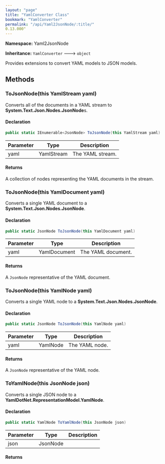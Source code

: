 ```yaml
---
layout: "page"
title: "YamlConverter Class"
bookmark: "YamlConverter"
permalink: "/api/Yaml2JsonNode/:title/"
0.13.000"
---
```

**Namespace:** Yaml2JsonNode

**Inheritance:**
`YamlConverter`
 🡒 
`object`

Provides extensions to convert YAML models to JSON models.

## Methods

### ToJsonNode(this YamlStream yaml)

Converts all of the documents in a YAML stream to **System.Text.Json.Nodes.JsonNode**s.

#### Declaration

```c#
public static IEnumerable<JsonNode> ToJsonNode(this YamlStream yaml)
```

| Parameter | Type | Description |
|---|---|---|
| yaml | YamlStream | The YAML stream. |


#### Returns

A collection of nodes representing the YAML documents in the stream.

### ToJsonNode(this YamlDocument yaml)

Converts a single YAML document to a **System.Text.Json.Nodes.JsonNode**.

#### Declaration

```c#
public static JsonNode ToJsonNode(this YamlDocument yaml)
```

| Parameter | Type | Description |
|---|---|---|
| yaml | YamlDocument | The YAML document. |


#### Returns

A `JsonNode` representative of the YAML document.

### ToJsonNode(this YamlNode yaml)

Converts a single YAML node to a **System.Text.Json.Nodes.JsonNode**.

#### Declaration

```c#
public static JsonNode ToJsonNode(this YamlNode yaml)
```

| Parameter | Type | Description |
|---|---|---|
| yaml | YamlNode | The YAML node. |


#### Returns

A `JsonNode` representative of the YAML node.

### ToYamlNode(this JsonNode json)

Converts a single JSON node to a **YamlDotNet.RepresentationModel.YamlNode**.

#### Declaration

```c#
public static YamlNode ToYamlNode(this JsonNode json)
```

| Parameter | Type | Description |
|---|---|---|
| json | JsonNode |  |


#### Returns



